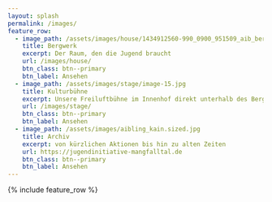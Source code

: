 ```yaml
---
layout: splash
permalink: /images/
feature_row:
  - image_path: /assets/images/house/1434912560-990_0900_951509_aib_bergwerk_el-2oea.jpg
    title: Bergwerk
    excerpt: Der Raum, den die Jugend braucht
    url: /images/house/
    btn_class: btn--primary
    btn_label: Ansehen
  - image_path: /assets/images/stage/image-15.jpg
    title: Kulturbühne
    excerpt: Unsere Freiluftbühne im Innenhof direkt unterhalb des Bergwerks
    url: /images/stage/
    btn_class: btn--primary
    btn_label: Ansehen
  - image_path: /assets/images/aibling_kain.sized.jpg
    title: Archiv
    excerpt: von kürzlichen Aktionen bis hin zu alten Zeiten
    url: https://jugendinitiative-mangfalltal.de
    btn_class: btn--primary
    btn_label: Ansehen
---
```

{% include feature_row %}